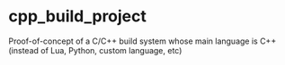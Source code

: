 # cpp_build_project
Proof-of-concept of a C/C++ build system whose main language is C++ (instead of Lua, Python, custom language, etc)
